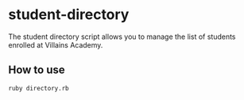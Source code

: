 # student-directory

The student directory script allows you to manage the list of students enrolled
at Villains Academy.

## How to use ##

```shell
ruby directory.rb
```
